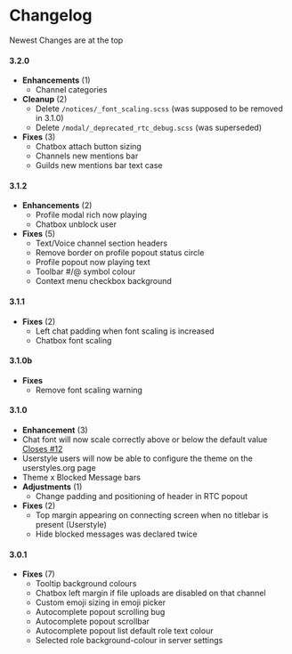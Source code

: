 # Changelog
Newest Changes are at the top

#### 3.2.0
* **Enhancements** (1)
  * Channel categories
* **Cleanup** (2)
  * Delete `/notices/_font_scaling.scss` (was supposed to be removed in 3.1.0)
  * Delete `/modal/_deprecated_rtc_debug.scss` (was superseded)
* **Fixes** (3)
  * Chatbox attach button sizing
  * Channels new mentions bar
  * Guilds new mentions bar text case

#### 3.1.2
* **Enhancements** (2)
  * Profile modal rich now playing
  * Chatbox unblock user
* **Fixes** (5)
  * Text/Voice channel section headers
  * Remove border on profile popout status circle
  * Profile popout now playing text
  * Toolbar #/@ symbol colour
  * Context menu checkbox background

#### 3.1.1
* **Fixes** (2)
  * Left chat padding when font scaling is increased
  * Chatbox font scaling

#### 3.1.0b
* **Fixes**
  * Remove font scaling warning

#### 3.1.0
* **Enhancement** (3)
* Chat font will now scale correctly above or below the default value [Closes #12](https://github.com/TakosThings/Metro-for-Discord/issues/12)
* Userstyle users will now be able to configure the theme on the userstyles.org page
* Theme x Blocked Message bars
* **Adjustments** (1)
  * Change padding and positioning of header in RTC popout
* **Fixes** (2)
  * Top margin appearing on connecting screen when no titlebar is present (Userstyle)
  * Hide blocked messages was declared twice

#### 3.0.1
* **Fixes** (7)
  * Tooltip background colours
  * Chatbox left margin if file uploads are disabled on that channel
  * Custom emoji sizing in emoji picker
  * Autocomplete popout scrolling bug
  * Autocomplete popout scrollbar
  * Autocomplete popout list default role text colour
  * Selected role background-colour in server settings
